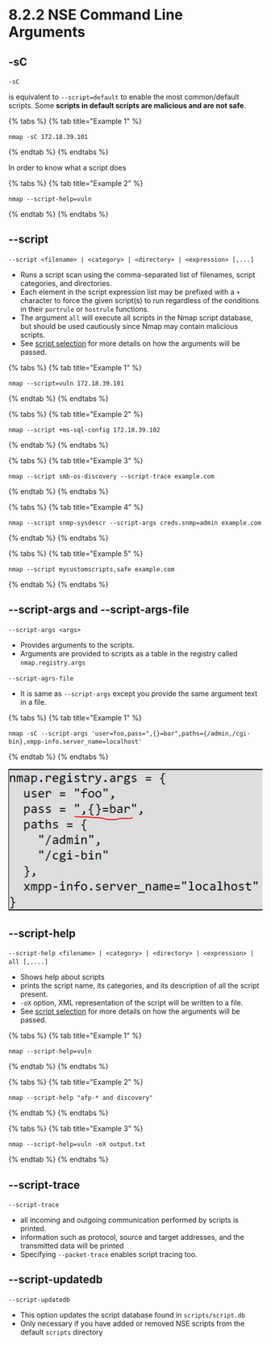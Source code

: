 # 8.2.2 NSE Command Line Arguments

## -sC

`-sC`

is equivalent to `--script=default` to enable the most common/default scripts. Some **scripts in default scripts are malicious and are not safe**.

{% tabs %}
{% tab title="Example 1" %}
```text
nmap -sC 172.18.39.101
```
{% endtab %}
{% endtabs %}

In order to know what a script does

{% tabs %}
{% tab title="Example 2" %}
```text
nmap --script-help=vuln
```
{% endtab %}
{% endtabs %}

## --script

`--script <filename> | <category> | <directory> | <expression> [,...]`

* Runs a script scan using the comma-separated list of filenames, script categories, and directories. 
* Each element in the script expression list may be prefixed with a `+` character to force the given script\(s\) to run regardless of the conditions in their `portrule` or `hostrule` functions.
* The argument `all` will execute all scripts in the Nmap script database, but should be used cautiously since Nmap may contain malicious scripts.
* See [script selection](8.2.3-script-selection.md) for more details on how the arguments will be passed.

{% tabs %}
{% tab title="Example 1" %}
```text
nmap --script=vuln 172.18.39.101
```
{% endtab %}
{% endtabs %}

{% tabs %}
{% tab title="Example 2" %}
```text
nmap --script +ms-sql-config 172.18.39.102
```
{% endtab %}
{% endtabs %}

{% tabs %}
{% tab title="Example 3" %}
```text
nmap --script smb-os-discovery --script-trace example.com
```
{% endtab %}
{% endtabs %}

{% tabs %}
{% tab title="Example 4" %}
```text
nmap --script snmp-sysdescr --script-args creds.snmp=admin example.com
```
{% endtab %}
{% endtabs %}

{% tabs %}
{% tab title="Example 5" %}
```text
nmap --script mycustomscripts,safe example.com
```
{% endtab %}
{% endtabs %}

## --script-args and --script-args-file

`--script-args <args>`

* Provides arguments to the scripts.
* Arguments are provided to scripts as a table in the registry called `nmap.registry.args`

`--script-agrs-file`

* It is same as `--script-args` except you provide the same argument text in a file.

{% tabs %}
{% tab title="Example 1" %}
```text
nmap -sC --script-args 'user=foo,pass=",{}=bar",paths={/admin,/cgi-bin},xmpp-info.server_name=localhost'
```
{% endtab %}
{% endtabs %}

![](../../../.gitbook/assets/image-10.png)

## --script-help

`--script-help <filename> | <category> | <directory> | <expression> | all [,....]`

* Shows help about scripts
* prints the script name, its categories, and its description of all the script present.
* `-oX` option, XML representation of the script will be written to a file.
* See [script selection](8.2.3-script-selection.md) for more details on how the arguments will be passed.

{% tabs %}
{% tab title="Example 1" %}
```text
nmap --script-help=vuln
```
{% endtab %}
{% endtabs %}

{% tabs %}
{% tab title="Example 2" %}
```text
nmap --script-help "afp-* and discovery"
```
{% endtab %}
{% endtabs %}

{% tabs %}
{% tab title="Example 3" %}
```text
nmap --script-help=vuln -oX output.txt
```
{% endtab %}
{% endtabs %}

## --script-trace

`--script-trace`

* all incoming and outgoing communication performed by scripts is printed.
* information such as protocol, source and target addresses, and the transmitted data will be printed
* Specifying `--packet-trace` enables script tracing too.

## --script-updatedb

`--script-updatedb`

* This option updates the script database found in `scripts/script.db`
* Only necessary if you have added or removed NSE scripts from the default `scripts` directory

